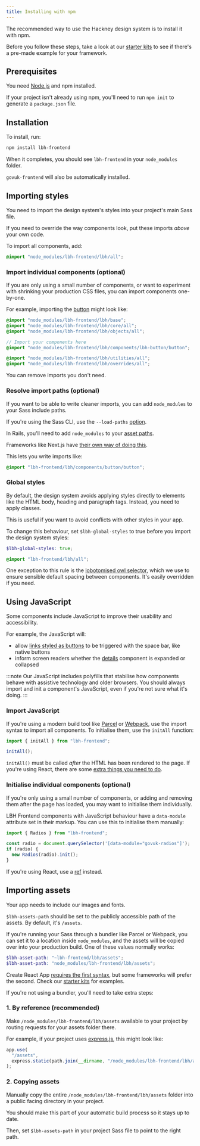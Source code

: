 ```yaml
---
title: Installing with npm
---
```


The recommended way to use the Hackney design system is to install it with npm.

Before you follow these steps, take a look at our [starter kits](https://design-system.hackney.gov.uk/tutorials/production) to see if there's a pre-made example for your framework.

## Prerequisites

You need [Node.js](https://nodejs.org/en/) and npm installed.

If your project isn't already using npm, you'll need to run `npm init` to generate a `package.json` file.

## Installation

To install, run:

```bash
npm install lbh-frontend
```

When it completes, you should see `lbh-frontend` in your `node_modules` folder.

`govuk-frontend` will also be automatically installed.

## Importing styles

You need to import the design system's styles into your project's main Sass file.

If you need to override the way components look, put these imports _above_ your own code.

To import all components, add:

```scss
@import "node_modules/lbh-frontend/lbh/all";
```

### Import individual components (optional)

If you are only using a small number of components, or want to experiment with shrinking your production CSS files, you can import components one-by-one.

For example, importing the [button](https://design-system.hackney.gov.uk/components/button) might look like:

```scss
@import "node_modules/lbh-frontend/lbh/base";
@import "node_modules/lbh-frontend/lbh/core/all";
@import "node_modules/lbh-frontend/lbh/objects/all";

// Import your components here
@import "node_modules/lbh-frontend/lbh/components/lbh-button/button";

@import "node_modules/lbh-frontend/lbh/utilities/all";
@import "node_modules/lbh-frontend/lbh/overrides/all";
```

You can remove imports you don't need.

### Resolve import paths (optional)

If you want to be able to write cleaner imports, you can add `node_modules` to your Sass include paths.

If you're using the Sass CLI, use the `--load-paths` [option](https://sass-lang.com/documentation/cli/dart-sass#load-path).

In Rails, you'll need to add `node_modules` to your [asset paths](https://guides.rubyonrails.org/asset_pipeline.html#search-paths).

Frameworks like Next.js have [their own way of doing this](https://nextjs.org/docs/basic-features/built-in-css-support#customizing-sass-options).

This lets you write imports like:

```scss
@import "lbh-frontend/lbh/components/button/button";
```

### Global styles

By default, the design system avoids applying styles directly to elements like the HTML body, heading and paragraph tags. Instead, you need to apply classes.

This is useful if you want to avoid conflicts with other styles in your app.

To change this behaviour, set `$lbh-global-styles` to true before you import the design system styles:

```scss
$lbh-global-styles: true;

@import "lbh-frontend/lbh/all";
```

One exception to this rule is the [lobotomised owl selector](https://alistapart.com/article/axiomatic-css-and-lobotomized-owls/), which we use to ensure sensible default spacing between components. It's easily overridden if you need.

## Using JavaScript

Some components include JavaScript to improve their usability and accessibility.

For example, the JavaScript will:

- allow [links styled as buttons](https://design-system.hackney.gov.uk/components/button#button-link) to be triggered with the space bar, like native buttons
- inform screen readers whether the [details](https://design-system.hackney.gov.uk/components/details) component is expanded or collapsed

:::note
Our JavaScript includes polyfills that stabilise how components behave with assistive technology and older browsers. You should always import and init a component's JavaScript, even if you're not sure what it's doing.
:::

### Import JavaScript

If you're using a modern build tool like [Parcel](https://parceljs.org/) or [Webpack](https://webpack.js.org/), use the import syntax to import all components. To initialise them, use the `initAll` function:

```js
import { initAll } from "lbh-frontend";

initAll();
```

`initAll()` must be called _after_ the HTML has been rendered to the page. If you're using React, there are some [extra things you need to do](https://design-system.hackney.gov.uk/developing/react).

### Initialise individual components (optional)

If you're only using a small number of components, or adding and removing them after the page has loaded, you may want to initialise them individually.

LBH Frontend components with JavaScript behaviour have a `data-module` attribute set in their markup. You can use this to initialise them manually:

```js
import { Radios } from "lbh-frontend";

const radio = document.querySelector('[data-module="govuk-radios"]');
if (radio) {
  new Radios(radio).init();
}
```

If you're using React, use a [ref](https://reactjs.org/docs/hooks-reference.html#useref) instead.

## Importing assets

Your app needs to include our images and fonts.

`$lbh-assets-path` should be set to the publicly accessible path of the assets. By default, it's `/assets`.

If you're running your Sass through a bundler like Parcel or Webpack, you can set it to a location inside `node_modules`, and the assets will be copied over into your production build. One of these values normally works:

```scss
$lbh-asset-path: "~lbh-frontend/lbh/assets";
$lbh-asset-path: "node_modules/lbh-frontend/lbh/assets";
```

Create React App [requires the first syntax](https://create-react-app.dev/docs/adding-a-sass-stylesheet/), but some frameworks will prefer the second. Check our [starter kits](https://design-system.hackney.gov.uk/tutorials/production) for examples.

If you're not using a bundler, you'll need to take extra steps:

### 1. By reference (recommended)

Make `/node_modules/lbh-frontend/lbh/assets` available to your project by routing requests for your assets folder there.

For example, if your project uses [express.js](https://expressjs.com/), this might look like:

```js
app.use(
  "/assets",
  express.static(path.join(__dirname, "/node_modules/lbh-frontend/lbh/assets"))
);
```

### 2. Copying assets

Manually copy the entire `/node_modules/lbh-frontend/lbh/assets` folder into a public facing directory in your project.

You should make this part of your automatic build process so it stays up to date.

Then, set `$lbh-assets-path` in your project Sass file to point to the right path.
